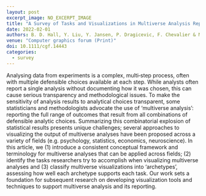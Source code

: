 ```yaml
---
layout: post
excerpt_image: NO_EXCERPT_IMAGE
title: "A Survey of Tasks and Visualizations in Multiverse Analysis Reports"
date: 2022-02-01
authors: B. D. Hall, Y. Liu, Y. Jansen, P. Dragicevic, F. Chevalier & M. Kay
venue: "Computer graphics forum (Print)"
doi: 10.1111/cgf.14443
categories:
  - survey
---
```

Analysing data from experiments is a complex, multi‐step process, often with multiple defensible choices available at each step. While analysts often report a single analysis without documenting how it was chosen, this can cause serious transparency and methodological issues. To make the sensitivity of analysis results to analytical choices transparent, some statisticians and methodologists advocate the use of ‘multiverse analysis’: reporting the full range of outcomes that result from all combinations of defensible analytic choices. Summarizing this combinatorial explosion of statistical results presents unique challenges; several approaches to visualizing the output of multiverse analyses have been proposed across a variety of fields (e.g. psychology, statistics, economics, neuroscience). In this article, we (1) introduce a consistent conceptual framework and terminology for multiverse analyses that can be applied across fields; (2) identify the tasks researchers try to accomplish when visualizing multiverse analyses and (3) classify multiverse visualizations into ‘archetypes’, assessing how well each archetype supports each task. Our work sets a foundation for subsequent research on developing visualization tools and techniques to support multiverse analysis and its reporting.
